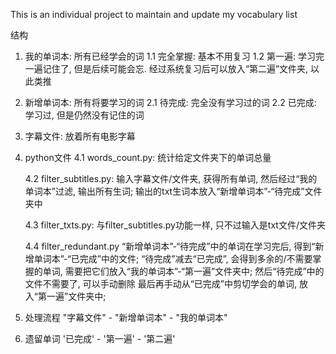 This is an individual project to maintain and update my vocabulary list

结构
1. 我的单词本: 所有已经学会的词
    1.1 完全掌握: 基本不用复习
    1.2 第一遍: 学习完一遍记住了, 但是后续可能会忘. 经过系统复习后可以放入“第二遍”文件夹, 以此类推

2. 新增单词本: 所有将要学习的词
    2.1 待完成: 完全没有学习过的词
    2.2 已完成: 学习过, 但是仍然没有记住的词

3. 字幕文件: 放着所有电影字幕

4. python文件
    4.1 words_count.py: 
        统计给定文件夹下的单词总量
    
    4.2 filter_subtitles.py: 
        输入字幕文件/文件夹, 获得所有单词, 然后经过“我的单词本”过滤, 输出所有生词;
        输出的txt生词本放入“新增单词本”-“待完成”文件夹中

    4.3 filter_txts.py: 
        与filter_subtitles.py功能一样, 只不过输入是txt文件/文件夹

    4.4 filter_redundant.py
        “新增单词本”-“待完成”中的单词在学习完后, 得到“新增单词本”-“已完成”中的文件;
        “待完成”减去“已完成”, 会得到多余的/不需要掌握的单词, 需要把它们放入“我的单词本”-“第一遍”文件夹中;
        然后“待完成”中的文件不需要了, 可以手动删除
        最后再手动从“已完成”中剪切学会的单词, 放入“第一遍”文件夹中;

5. 处理流程
    "字幕文件" - "新增单词本" - "我的单词本"

6. 遗留单词
    '已完成' - '第一遍' - '第二遍'